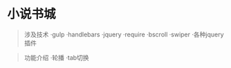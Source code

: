 # 小说书城
>涉及技术
  ·gulp
  ·handlebars
  ·jquery
  ·require
  ·bscroll
  ·swiper
  ·各种jquery插件
  
  
>功能介绍
  ·轮播
  ·tab切换
  
